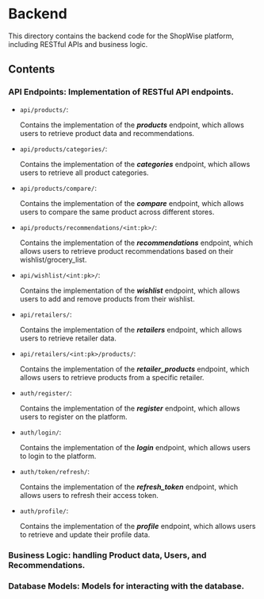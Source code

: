 # Backend

This directory contains the backend code for the ShopWise platform, including RESTful APIs and business logic.

## Contents

### API Endpoints: Implementation of RESTful API endpoints.

- `api/products/`:

  Contains the implementation of the **_products_** endpoint, which allows users to retrieve product data and recommendations.

- `api/products/categories/`:

  Contains the implementation of the **_categories_** endpoint, which allows users to retrieve all product categories.

- `api/products/compare/`:

  Contains the implementation of the **_compare_** endpoint, which allows users to compare the same product across different stores.

- `api/products/recommendations/<int:pk>/`:

  Contains the implementation of the **_recommendations_** endpoint, which allows users to retrieve product recommendations based on their wishlist/grocery_list.

- `api/wishlist/<int:pk>/`:

  Contains the implementation of the **_wishlist_** endpoint, which allows users to add and remove products from their wishlist.

- `api/retailers/`:

  Contains the implementation of the **_retailers_** endpoint, which allows users to retrieve retailer data.

- `api/retailers/<int:pk>/products/`:

  Contains the implementation of the **_retailer_products_** endpoint, which allows users to retrieve products from a specific retailer.

- `auth/register/`:

  Contains the implementation of the **_register_** endpoint, which allows users to register on the platform.

- `auth/login/`:

  Contains the implementation of the **_login_** endpoint, which allows users to login to the platform.

- `auth/token/refresh/`:

  Contains the implementation of the **_refresh_token_** endpoint, which allows users to refresh their access token.

- `auth/profile/`:

  Contains the implementation of the **_profile_** endpoint, which allows users to retrieve and update their profile data.

### Business Logic: handling Product data, Users, and Recommendations.

### Database Models: Models for interacting with the database.
